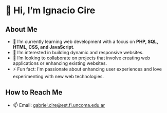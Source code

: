 # 👋 Hi, I’m Ignacio Cire

## About Me
- 🌱 I’m currently learning web development with a focus on **PHP, SQL, HTML, CSS, and JavaScript**.
- 👀 I’m interested in building dynamic and responsive websites.
- 💞️ I’m looking to collaborate on projects that involve creating web applications or enhancing existing websites.
- ⚡ Fun fact: I'm passionate about enhancing user experiences and love experimenting with new web technologies.

## How to Reach Me
- 📫 Email: [gabriel.cire@est.fi.uncoma.edu.ar](mailto:gabriel.cire@est.fi.uncoma.edu.ar)



